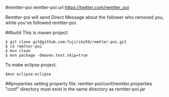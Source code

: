 #remtter-poi
remtter-poi url
https://twitter.com/remtter_poi

Remtter-poi will send Direct Message about the follower who removed you, while you've followed remtter-poi.

##build
This is maven project.

    $ git clone git@github.com:fujiriko59/remtter-poi.git
    $ cd remtter-poi
    $ mvn clean
    $ mvn package -Dmaven.test.skip=true

To make eclipse project.

    $mvn eclipse:eclipse

##properties setting
property file: remtter-poi/conf/remtter.properties
"conf" directory must exist in the same directory as remtter-poi.jar
